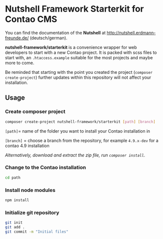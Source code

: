 # Nutshell Framework Starterkit for Contao CMS

You can find the documentation of the **Nutshell** at <http://nutshell.erdmann-freunde.de/> (deutsch/german).

**nutshell-framework/starterkit** is a convenience wrapper for web developers to start with a new Contao project.
It is packed with scss files to start with, an `.htaccess.example` suitable for the most projects and maybe more to come.

Be reminded that starting with the point you created the project (`composer create-project`) further updates within this repository will not affect your installation.

## Usage
### Create composer project
```bash
composer create-project nutshell-framework/starterkit [path] [branch]
```
`[path]`= name of the folder you want to install your Contao installation in

`[branch]` = choose a branch from the repository, for example `4.9.x-dev` for a contao 4.9 installation

_Alternatively, download and extract the zip file, run `composer install`._

### Change to the Contao installation
```bash
cd path
```

### Install node modules
```bash
npm install
```

### Initialize git repository
```bash
git init
git add .
git commit -m "Initial files"
```

